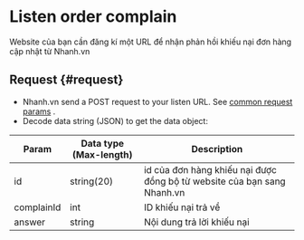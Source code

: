 # Listen order complain

Website của bạn cần đăng kí một URL để nhận phản hồi khiếu nại đơn hàng cập nhật từ Nhanh.vn

## Request {#request}

* Nhanh.vn send a POST request to your listen URL. See
  [common request params](https://developers.nhanh.vn/api.html#request)
  .
* Decode data string \(JSON\) to get the data object:

Param	| Data type (Max-length)|Description
----|---- |----
id|string(20)|id của đơn hàng khiếu nại được đồng bộ từ website của bạn sang Nhanh.vn
complainId| int | ID khiếu nại trả về
answer | string | Nội dung trả lời khiếu nại







